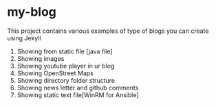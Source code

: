 # my-blog

This project contains various examples of type of blogs you can create using Jekyll
1. Showing from static file [java file]
2. Showing images
3. Showing youtube player in ur blog
4. Showing OpenStreet Maps
5. Showing directory folder structure
6. Showing news letter and github comments
7. Showing static text file[WinRM for Ansible]
